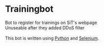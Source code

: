 # Trainingbot 

Bot to register for trainings on SiT's webpage\
Unuseable after they added DDoS filter\
\
This bot is written using [Python](https://www.python.org/) and [Selenium](https://www.selenium.dev/).